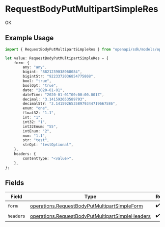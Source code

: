 # RequestBodyPutMultipartSimpleRes

OK

## Example Usage

```typescript
import { RequestBodyPutMultipartSimpleRes } from "openapi/sdk/models/operations";

let value: RequestBodyPutMultipartSimpleRes = {
    form: {
        any: "any",
        bigint: "8821239038968084",
        bigintStr: "9223372036854775808",
        bool: "true",
        boolOpt: "true",
        date: "2020-01-01",
        dateTime: "2020-01-01T00:00:00.001Z",
        decimal: "3.141592653589793",
        decimalStr: "3.14159265358979344719667586",
        enum: "one",
        float32: "1.1",
        int: "1",
        int32: "1",
        int32Enum: "55",
        intEnum: "2",
        num: "1.1",
        str: "test",
        strOpt: "testOptional",
    },
    headers: {
        contentType: "<value>",
    },
};
```

## Fields

| Field                                                                                                                     | Type                                                                                                                      | Required                                                                                                                  | Description                                                                                                               |
| ------------------------------------------------------------------------------------------------------------------------- | ------------------------------------------------------------------------------------------------------------------------- | ------------------------------------------------------------------------------------------------------------------------- | ------------------------------------------------------------------------------------------------------------------------- |
| `form`                                                                                                                    | [operations.RequestBodyPutMultipartSimpleForm](../../../sdk/models/operations/requestbodyputmultipartsimpleform.md)       | :heavy_check_mark:                                                                                                        | N/A                                                                                                                       |
| `headers`                                                                                                                 | [operations.RequestBodyPutMultipartSimpleHeaders](../../../sdk/models/operations/requestbodyputmultipartsimpleheaders.md) | :heavy_check_mark:                                                                                                        | N/A                                                                                                                       |